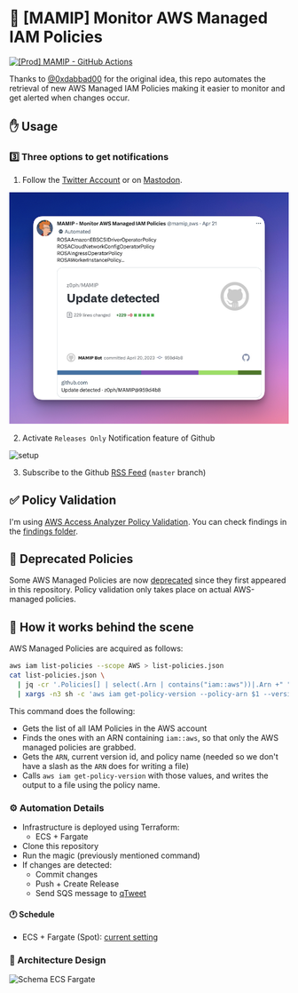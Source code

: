 # :loudspeaker: [MAMIP] Monitor AWS Managed IAM Policies 

[![[Prod] MAMIP - GitHub Actions](https://github.com/z0ph/MAMIP/actions/workflows/main.yml/badge.svg?branch=master)](https://github.com/z0ph/MAMIP/actions/workflows/main.yml)

Thanks to [@0xdabbad00](https://twitter.com/0xdabbad00) for the original idea, this repo automates the retrieval of new AWS Managed IAM Policies making it easier to monitor and get alerted when changes occur.

## :hand: Usage

### :three: Three options to get notifications

1. Follow the [Twitter Account](https://twitter.com/mamip_aws) or on [Mastodon](https://infosec.exchange/@mamip_aws@botsin.space).

[![Mamip Twitter Screenshot](assets/mamip_twitter.png)](https://twitter.com/mamip_aws)

2. Activate `Releases Only` Notification feature of Github

![setup](assets/watching.gif)

3. Subscribe to the Github [RSS Feed](https://github.com/z0ph/MAMIP/commits/master.atom) (`master` branch)

## :white_check_mark: Policy Validation

I'm using [AWS Access Analyzer Policy Validation](https://aws.amazon.com/blogs/aws/iam-access-analyzer-update-policy-validation/). You can check findings in the [findings folder](./findings/).

## :older_man: Deprecated Policies

Some AWS Managed Policies are now [deprecated](./DEPRECATED.json) since they first appeared in this repository. Policy validation only takes place on actual AWS-managed policies.

## :white_heart: How it works behind the scene

AWS Managed Policies are acquired as follows:

```bash
aws iam list-policies --scope AWS > list-policies.json
cat list-policies.json \
  | jq -cr '.Policies[] | select(.Arn | contains("iam::aws"))|.Arn +" "+ .DefaultVersionId+" "+.PolicyName' \
  | xargs -n3 sh -c 'aws iam get-policy-version --policy-arn $1 --version-id $2 > "policies/$3"' sh
```

This command does the following:

- Gets the list of all IAM Policies in the AWS account
- Finds the ones with an ARN containing `iam::aws`, so that only the AWS managed policies are grabbed.
- Gets the `ARN`, current version id, and policy name (needed so we don't have a slash as the `ARN` does for writing a file)
- Calls `aws iam get-policy-version` with those values, and writes the output to a file using the policy name.

### :gear: Automation Details

- Infrastructure is deployed using Terraform:
  - ECS + Fargate
- Clone this repository
- Run the magic (previously mentioned command)
- If changes are detected:
  - Commit changes
  - Push + Create Release
  - Send SQS message to [qTweet](https://github.com/z0ph/qtweet)

#### :clock1: Schedule

- ECS + Fargate (Spot): [current setting](https://github.com/z0ph/MAMIP/blob/master/automation/tf-fargate/variables.tf#L66-L69)

### :triangular_ruler: Architecture Design

![Schema ECS Fargate](assets/schema.png)
